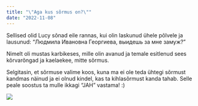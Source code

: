 ```yaml
---
title: "\"Aga kus sõrmus on?\""
date: "2022-11-08"
---
```


Sellised olid Lucy sõnad eile rannas, kui olin laskunud ühele põlvele ja lausunud: “Людмила Ивановна Георгиева, выидешь за мне замуж?” 

Nimelt oli mustas karbikeses, mille olin avanud ja temale esitlenud sees kõrvarõngad ja kaelaekee, mitte sõrmus. 

Selgitasin, et sõrmuse valime koos, kuna ma ei ole teda ühtegi sõrmust kandmas näinud ja ei olnud kindel, kas ta kihlasõrmust kanda tahab. Selle peale soostus ta mulle ikkagi “JAH” vastama! :)

[![](https://roosild.files.wordpress.com/2022/11/img_6834-1.jpg?w=1024)](https://roosild.files.wordpress.com/2022/11/img_6834-1.jpg)
